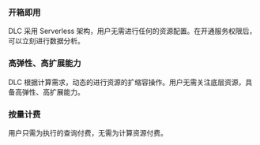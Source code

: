 ### 开箱即用

DLC 采用 Serverless 架构，用户无需进行任何的资源配置。在开通服务权限后，可以立刻进行数据分析。

### 高弹性、高扩展能力

DLC 根据计算需求，动态的进行资源的扩缩容操作。用户无需关注底层资源，具备高弹性、高扩展能力。

### 按量计费

用户只需为执行的查询付费，无需为计算资源付费。
